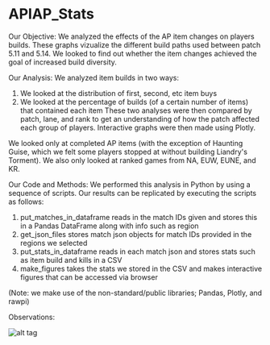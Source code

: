 # APIAP_Stats

Our Objective:
We analyzed the effects of the AP item changes on players builds. These graphs vizualize the different build paths used between patch 5.11 and 5.14. We looked to find out whether the item changes achieved the goal of increased build diversity.


Our Analysis:
We analyzed item builds in two ways:
1) We looked at the distribution of first, second, etc item buys
2) We looked at the percentage of builds (of a certain number of items) that contained each item
These two analyses were then compared by patch, lane, and rank to get an understanding of how the patch affected each group of players. Interactive graphs were then made using Plotly.

We looked only at completed AP items (with the exception of Haunting Guise, which we felt some players stopped at without building Liandry's Torment). We also only looked at ranked games from NA, EUW, EUNE, and KR.


Our Code and Methods:
We performed this analysis in Python by using a sequence of scripts. Our results can be replicated by executing the scripts as follows:
1) put_matches_in_dataframe reads in the match IDs given and stores this in a Pandas DataFrame along with info such as region
2) get_json_files stores match json objects for match IDs provided in the regions we selected
3) put_stats_in_dataframe reads in each match json and stores stats such as item build and kills in a CSV
4) make_figures takes the stats we stored in the CSV and makes interactive figures that can be accessed via browser

(Note: we make use of the non-standard/public libraries; Pandas, Plotly, and rawpi)

Observations:

![alt tag](http://i.imgur.com/5dTTUjv.png)
